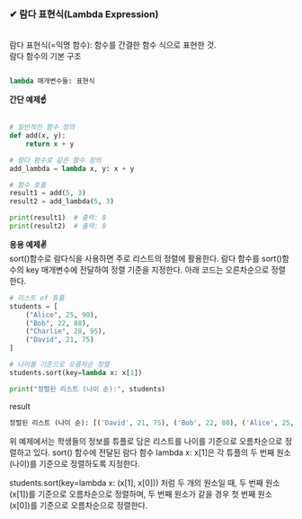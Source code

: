 ### ✔ 람다 표현식(Lambda Expression) 
<br>
람다 표현식(=익명 함수): 함수를 간결한 함수 식으로 표현한 것.<br>
람다 함수의 기본 구조<br>

```python

lambda 매개변수들: 표현식

```

<strong> 간단 예제☝ </strong><br>
```python

# 일반적인 함수 정의
def add(x, y):
    return x + y

# 람다 함수로 같은 함수 정의
add_lambda = lambda x, y: x + y

# 함수 호출
result1 = add(5, 3)
result2 = add_lambda(5, 3)

print(result1)  # 출력: 8
print(result2)  # 출력: 8
```

<strong> 응용 예제✌ </strong><br>
sort()함수로 람다식을 사용하면 주로 리스트의 정렬에 활용한다. 람다 함수를 sort()함수의 key 매개변수에 전달하여 정렬 기준을 지정한다.
아래 코드는 오른차순으로 정렬한다.
```python
# 리스트 of 튜플
students = [
    ("Alice", 25, 90),
    ("Bob", 22, 88),
    ("Charlie", 28, 95),
    ("David", 21, 75)
]

# 나이를 기준으로 오름차순 정렬
students.sort(key=lambda x: x[1])

print("정렬된 리스트 (나이 순):", students)
```
result
```python
정렬된 리스트 (나이 순): [('David', 21, 75), ('Bob', 22, 88), ('Alice', 25, 90), ('Charlie', 28, 95)]
```
위 예제에서는 학생들의 정보를 튜플로 담은 리스트를 나이를 기준으로 오름차순으로 정렬하고 있다. sort() 함수에 전달된 람다 함수 lambda x: x[1]은 각 튜플의 두 번째 원소(나이)를 기준으로 정렬하도록 지정한다.
<br>

students.sort(key=lambda x: (x[1], x[0])) 처럼 두 개의 원소일 때, 두 번째 원소(x[1])를 기준으로 오름차순으로 정렬하며, 두 번째 원소가 같을 경우 첫 번째 원소(x[0])를 기준으로 오름차순으로 정렬한다.




